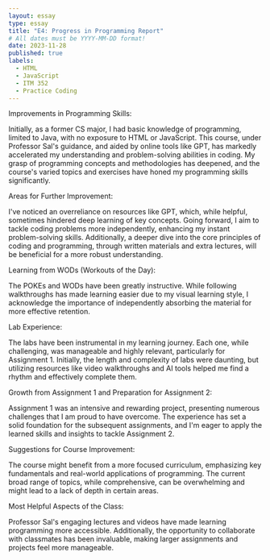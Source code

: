 ```yaml
---
layout: essay
type: essay
title: "E4: Progress in Programming Report"
# All dates must be YYYY-MM-DD format!
date: 2023-11-28
published: true
labels:
  - HTML
  - JavaScript
  - ITM 352
  - Practice Coding
---
```



Improvements in Programming Skills:

Initially, as a former CS major, I had basic knowledge of programming, limited to Java, with no exposure to HTML or JavaScript. This course, under Professor Sal's guidance, and aided by online tools like GPT, has markedly accelerated my understanding and problem-solving abilities in coding. My grasp of programming concepts and methodologies has deepened, and the course's varied topics and exercises have honed my programming skills significantly.

Areas for Further Improvement:

I've noticed an overreliance on resources like GPT, which, while helpful, sometimes hindered deep learning of key concepts. Going forward, I aim to tackle coding problems more independently, enhancing my instant problem-solving skills. Additionally, a deeper dive into the core principles of coding and programming, through written materials and extra lectures, will be beneficial for a more robust understanding.

Learning from WODs (Workouts of the Day):

The POKEs and WODs have been greatly instructive. While following walkthroughs has made learning easier due to my visual learning style, I acknowledge the importance of independently absorbing the material for more effective retention.

Lab Experience:

The labs have been instrumental in my learning journey. Each one, while challenging, was manageable and highly relevant, particularly for Assignment 1. Initially, the length and complexity of labs were daunting, but utilizing resources like video walkthroughs and AI tools helped me find a rhythm and effectively complete them.

Growth from Assignment 1 and Preparation for Assignment 2:

Assignment 1 was an intensive and rewarding project, presenting numerous challenges that I am proud to have overcome. The experience has set a solid foundation for the subsequent assignments, and I'm eager to apply the learned skills and insights to tackle Assignment 2.

Suggestions for Course Improvement:

The course might benefit from a more focused curriculum, emphasizing key fundamentals and real-world applications of programming. The current broad range of topics, while comprehensive, can be overwhelming and might lead to a lack of depth in certain areas.

Most Helpful Aspects of the Class:

Professor Sal's engaging lectures and videos have made learning programming more accessible. Additionally, the opportunity to collaborate with classmates has been invaluable, making larger assignments and projects feel more manageable.



